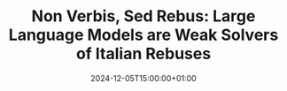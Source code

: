 ---
# Documentation: https://sourcethemes.com/academic/docs/managing-content/

title: "Non Verbis, Sed Rebus: Large Language Models are Weak Solvers of Italian Rebuses"
event: Oral Presentation, CLiC-it 2024 - Italian Conference on Computational Linguistics
event_url:
location: Pisa, Italy
address:
  street:
  city:
  region:
  postcode:
  country:
summary: "Oral presentation at CLiC-it 2024"

# Talk start and end times.
#   End time can optionally be hidden by prefixing the line with `#`.
date: 2024-12-05T15:00:00+01:00
#date_end: 2019-10-27T17:59:41+01:00
all_day: true

# Schedule page publish date (NOT talk date).
publishDate: 2024-02-26

authors: [Gabriele Sarti]
tags: [Natural Language Processing, HuggingFace, Italian, Large Language Models, Evaluation, Word Games, Rebus]
categories: ["Natural Language Processing", "Academic"]

# Is this a featured talk? (true/false)
featured: false

# Featured image
# To use, add an image named `featured.jpg/png` to your page's folder. 
# Focal points: Smart, Center, TopLeft, Top, TopRight, Left, Right, BottomLeft, Bottom, BottomRight.
image:
  caption: ""
  focal_point: ""
  preview_only: false

# Custom links (optional).
#   Uncomment and edit lines below to show custom links.
# links:
# - name: Follow
#   url: https://twitter.com
#   icon_pack: fab
#   icon: twitter

# Optional filename of your slides within your talk's folder or a URL.
url_slides: https://docs.google.com/presentation/d/1-R9-uT9L69m12BqWxjbEiXImNOspgx3z40qteU78Axw/edit?usp=sharing

url_code:
url_pdf:
url_video:

# Markdown Slides (optional).
#   Associate this talk with Markdown slides.
#   Simply enter your slide deck's filename without extension.
#   E.g. `slides = "example-slides"` references `content/slides/example-slides.md`.
#   Otherwise, set `slides = ""`.
slides: ""

# Projects (optional).
#   Associate this post with one or more of your projects.
#   Simply enter your project's folder or file name without extension.
#   E.g. `projects = ["internal-project"]` references `content/project/deep-learning/index.md`.
#   Otherwise, set `projects = []`.
projects: []
---